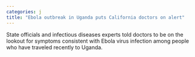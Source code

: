 ```yaml
---
categories: j
title: "Ebola outbreak in Uganda puts California doctors on alert"
---
```

State officials and infectious diseases experts told doctors to be on the lookout for symptoms consistent with Ebola virus infection among people who have traveled recently to Uganda. 